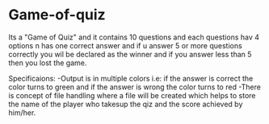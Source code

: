 # Game-of-quiz

Its a "Game of Quiz" and it contains 10 questions and each questions hav 4 options n has one correct answer and if u answer 5 or more questions correctly you wil be declared as the winner and if you answer less than 5 then you lost the game.


Specificaions:
 -Output is in multiple colors i.e: if the answer is correct the color turns to green and if the answer is wrong the color turns to red
 -There is concept of file handling where a file will be created which helps to store the name of the player who takesup the qiz and the score achieved by him/her.
